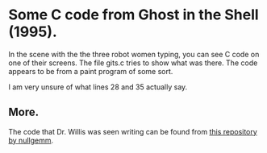 # Some C code from Ghost in the Shell (1995).
In the scene with the the three robot women typing, you can see C code on one of their screens.
The file gits.c tries to show what was there.
The code appears to be from a paint program of some sort.

I am very unsure of what lines 28 and 35 actually say.

## More.
The code that Dr. Willis was seen writing can be found from [this repository by nullgemm](https://github.com/nullgemm/ghck).
